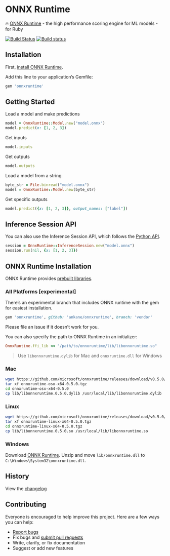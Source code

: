# ONNX Runtime

:fire: [ONNX Runtime](https://github.com/Microsoft/onnxruntime) - the high performance scoring engine for ML models - for Ruby

[![Build Status](https://travis-ci.org/ankane/onnxruntime.svg?branch=master)](https://travis-ci.org/ankane/onnxruntime) [![Build status](https://ci.appveyor.com/api/projects/status/f2bq6ruqjf4jx671/branch/master?svg=true)](https://ci.appveyor.com/project/ankane/onnxruntime/branch/master)

## Installation

First, [install ONNX Runtime](#onnx-runtime-installation).

Add this line to your application’s Gemfile:

```ruby
gem 'onnxruntime'
```

## Getting Started

Load a model and make predictions

```ruby
model = OnnxRuntime::Model.new("model.onnx")
model.predict(x: [1, 2, 3])
```

Get inputs

```ruby
model.inputs
```

Get outputs

```ruby
model.outputs
```

Load a model from a string

```ruby
byte_str = File.binread("model.onnx")
model = OnnxRuntime::Model.new(byte_str)
```

Get specific outputs

```ruby
model.predict({x: [1, 2, 3]}, output_names: ["label"])
```

## Inference Session API

You can also use the Inference Session API, which follows the [Python API](https://microsoft.github.io/onnxruntime/api_summary.html).

```ruby
session = OnnxRuntime::InferenceSession.new("model.onnx")
session.run(nil, {x: [1, 2, 3]})
```

## ONNX Runtime Installation

ONNX Runtime provides [prebuilt libraries](https://github.com/microsoft/onnxruntime/releases).

### All Platforms [experimental]

There’s an experimental branch that includes ONNX runtime with the gem for easiest installation.

```ruby
gem 'onnxruntime', github: 'ankane/onnxruntime', branch: 'vendor'
```

Please file an issue if it doesn’t work for you.

You can also specify the path to ONNX Runtime in an initializer:

```ruby
OnnxRuntime.ffi_lib << "/path/to/onnxruntime/lib/libonnxruntime.so"
```

> Use `libonnxruntime.dylib` for Mac and `onnxruntime.dll` for Windows

### Mac

```sh
wget https://github.com/microsoft/onnxruntime/releases/download/v0.5.0/onnxruntime-osx-x64-0.5.0.tgz
tar xf onnxruntime-osx-x64-0.5.0.tgz
cd onnxruntime-osx-x64-0.5.0
cp lib/libonnxruntime.0.5.0.dylib /usr/local/lib/libonnxruntime.dylib
```

### Linux

```sh
wget https://github.com/microsoft/onnxruntime/releases/download/v0.5.0/onnxruntime-linux-x64-0.5.0.tgz
tar xf onnxruntime-linux-x64-0.5.0.tgz
cd onnxruntime-linux-x64-0.5.0.tgz
cp lib/libonnxruntime.0.5.0.so /usr/local/lib/libonnxruntime.so
```

### Windows

Download [ONNX Runtime](https://github.com/microsoft/onnxruntime/releases/download/v0.5.0/onnxruntime-win-x64-0.5.0.zip). Unzip and move `lib/onnxruntime.dll` to `C:\Windows\System32\onnxruntime.dll`.

## History

View the [changelog](https://github.com/ankane/onnxruntime/blob/master/CHANGELOG.md)

## Contributing

Everyone is encouraged to help improve this project. Here are a few ways you can help:

- [Report bugs](https://github.com/ankane/onnxruntime/issues)
- Fix bugs and [submit pull requests](https://github.com/ankane/onnxruntime/pulls)
- Write, clarify, or fix documentation
- Suggest or add new features
